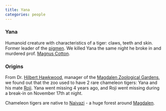 ```yaml
---
title: Yana
categories: people
---
```


### Yana

Humanoid creature with characteristics of a tiger: claws, teeth and skin. Former leader of the [pigmen](pigmen). We killed Yana the same night he broke in and murdered prof. [Magnus Cotton](MagnusCotton). 

### Origins

From Dr. [Hilbert Hawkwood](HilbertHawkwood), manager of the [Magdalen Zoological Gardens](MagdalenZoologicalGardens), we found out that the zoo used to have 2 rare chameleon tigers: Yana and his mate [Roji](Roji). Yana went missing 4 years ago, and Roji went missing during a break-in on November 17th at night. 

Chameleon tigers are native to [Naivazi](Naivazi) - a huge forest around [Magdalen](Magdalen).
